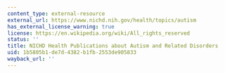 ```yaml
---
content_type: external-resource
external_url: https://www.nichd.nih.gov/health/topics/autism
has_external_license_warning: true
license: https://en.wikipedia.org/wiki/All_rights_reserved
status: ''
title: NICHD Health Publications about Autism and Related Disorders
uid: 1b5805b1-de7d-4382-b1fb-2553de905833
wayback_url: ''
---
```


